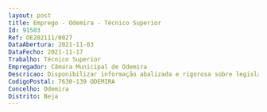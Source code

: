 ```yaml
--- 
layout: post
title: Emprego - Odemira - Técnico Superior
Id: 91503
Ref: OE202111/0027
DataAbertura: 2021-11-03
DataFecho: 2021-11-17
Trabalho: Técnico Superior
Empregador: Câmara Municipal de Odemira
Descricao: Disponibilizar informação abalizada e rigorosa sobre legislação, formalidades, apoios e incentivos à criação de empresas e ao investimento nos diversos setores de atividade  Monitorizar e atualizar o cadastro empresarial e o tecido económico do concelho  Promover e acompanhar projetos estratégicos para o crescimento e para o desenvolvimento económico do Concelho  Acompanhar e apoiar parcerias com entidades de referência em áreas como o emprego, a formação, a inovação, o meio empresarial e comercial, tendo em vista a criação de condições ao investimento, o incentivo ao empreendedorismo e ao apoio ao emprego e à Formação. Analisar e gerir as diversas candidaturas de apoio ao investimento, apoio ao próprio emprego, isenção de taxas e ninho de empresas, bem como outro tipo de apoios dados pelo Município aos empresários do concelho  Dinamizar sessões de sensibilização e promoção do empreendedorismo  Apoiar e integrar a equipa responsável pela organização de eventos e iniciativas desenvolvidas pelo setor.
CodigoPostal: 7630-139 ODEMIRA
Concelho: Odemira
Distrito: Beja
--- 
```


